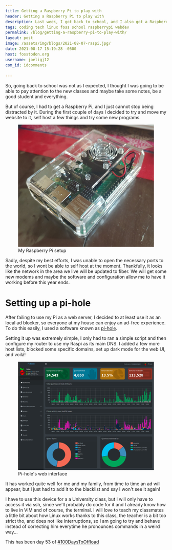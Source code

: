 ```yaml
---
title: Getting a Raspberry Pi to play with
header: Getting a Raspberry Pi to play with
description: Last week, I got back to school, and I also got a Raspberry Pi. Lets say my attention got divided quite a lot
tags: coding tech linux foss school raspberrypi webdev
permalink: /blog/getting-a-raspberry-pi-to-play-with/
layout: post
image: /assets/img/blogs/2021-08-07-raspi.jpg/
date: 2021-08-17 15:19:28 -0500
host: fosstodon.org
username: joeligj12
com_id: idcomments

---
```


So, going back to school was not as I expected, I thought I was going to be able to pay attention to the new classes and maybe take some notes, be a good student and everything.

But of course, I had to get a Raspberry Pi, and I just cannot stop being distracted by it. During the first couple of days I decided to try and move my website to it, self host a few things and try some new programs. 

<figure>
  <img alt="My Raspberry Pi setup" src="/assets/img/blogs/2021-08-07-raspi.jpg" />
  <figcaption>My Raspberry Pi setup</figcaption>
</figure>

Sadly, despite my best efforts, I was unable to open the necessary ports to the world, so I wont be able to self host at the moment. Thankfully, it looks like the network in the area we live will be updated to fiber. We will get some new modems and maybe the software and configuration allow me to have it working before this year ends.

# Setting up a pi-hole

After failing to use my Pi as a web server, I decided to at least use it as an local ad blocker, so everyone at my house can enjoy an ad-free experience. To do this easily, I used a software known as [pi-hole](https://pi-hole.net/).

Setting it up was extremely simple, I only had to ran a simple script and then configure my router to use my Raspi as its main DNS. I added a few more host lists, blocked some specific domains, set up dark mode for the web UI, and voilá! 

<figure>
  <img alt="Pi-hole's web interface" src="/assets/img/blogs/2021-08-17-pihole.png" />
  <figcaption>Pi-hole's web interface</figcaption>
</figure>

It has worked quite well for me and my family, from time to time an ad will appear, but I just had to add it to the blacklist and say I won't see it again!

I have to use this device for a a University class, but I will only have to access it via ssh, since we'll probably do code for it and I already know how to live in VIM and of course, the terminal. I will love to teach my classmates a little bit about how Linux works thanks to this class, the teacher is a bit too strict tho, and does not like interruptions, so I am going to try and behave instead of correcting him everytime he pronounces commands in a weird way...

This has been day 53 of [#100DaysToOffload](https://100DaysToOffload.com)



